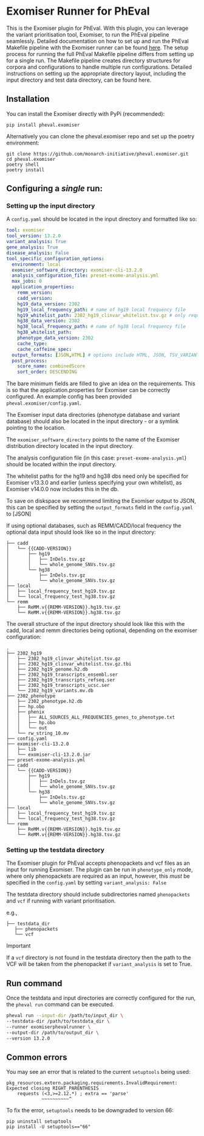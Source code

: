 # Exomiser Runner for PhEval

This is the Exomiser plugin for PhEval. With this plugin, you can leverage the variant prioritisation tool, Exomiser, to run the PhEval pipeline seamlessly. Detailed documentation on how to set up and run the PhEval Makefile pipeline with the Exomiser runner can be found [here](https://monarch-initiative.github.io/pheval/exomiser_pipeline/). The setup process for running the full PhEval Makefile pipeline differs from setting up for a single run. The Makefile pipeline creates directory structures for corpora and configurations to handle multiple run configurations. Detailed instructions on setting up the appropriate directory layout, including the input directory and test data directory, can be found here.

## Installation

You can install the Exomiser directly with PyPi (recommended):

```shell
pip install pheval.exomiser
```

Alternatively you can clone the pheval.exomiser repo and set up the poetry environment:

```shell
git clone https://github.com/monarch-initiative/pheval.exomiser.git
cd pheval.exomiser
poetry shell
poetry install
```

## Configuring a *single* run:

### Setting up the input directory

A `config.yaml` should be located in the input directory and formatted like so:

```yaml
tool: exomiser
tool_version: 13.2.0
variant_analysis: True
gene_analysis: True
disease_analysis: False
tool_specific_configuration_options:
  environment: local
  exomiser_software_directory: exomiser-cli-13.2.0
  analysis_configuration_file: preset-exome-analysis.yml
  max_jobs: 0
  application_properties:
    remm_version:
    cadd_version:
    hg19_data_version: 2302
    hg19_local_frequency_path: # name of hg19 local frequency file 
    hg19_whitelist_path: 2302_hg19_clinvar_whitelist.tsv.gz # only required for Exomiser v13.3.0 and earlier, can be left blank for Exomiser v14.0.0 onwards.
    hg38_data_version: 2302
    hg38_local_frequency_path: # name of hg38 local frequency file 
    hg38_whitelist_path:
    phenotype_data_version: 2302
    cache_type:
    cache_caffeine_spec:
  output_formats: [JSON,HTML] # options include HTML, JSON, TSV_VARIANT, TSV_GENE, VCF
  post_process:
    score_name: combinedScore
    sort_order: DESCENDING
```
The bare minimum fields are filled to give an idea on the requirements. This is so that the application.properties for Exomiser can be correctly configured. An example config has been provided `pheval.exomiser/config.yaml`.

The Exomiser input data directories (phenotype database and variant database) should also be located in the input directory - or a symlink pointing to the location.

The `exomiser_software_directory` points to the name of the Exomiser distribution directory located in the input directory.

The analysis configuration file (in this case: `preset-exome-analysis.yml`) should be located within the input directory.

The whitelist paths for the hg19 and hg38 dbs need only be specified for Exomiser v13.3.0 and earlier (unless specifying your own whitelist), as Exomiser v14.0.0 now includes this in the db.

To save on diskspace we recommend limiting the Exomiser output to JSON, this can be specified by setting the `output_formats` field in the `config.yaml` to [JSON]

If using optional databases, such as REMM/CADD/local frequency the optional data input should look like so in the input
directory:

```tree
├── cadd
│   └── {{CADD-VERSION}}
│       ├── hg19
│       │   ├── InDels.tsv.gz
│       │   └── whole_genome_SNVs.tsv.gz
│       └── hg38
│           ├── InDels.tsv.gz
│           └── whole_genome_SNVs.tsv.gz
├── local
│   ├── local_frequency_test_hg19.tsv.gz
│   └── local_frequency_test_hg38.tsv.gz
└── remm
    ├── ReMM.v{{REMM-VERSION}}.hg19.tsv.gz
    └── ReMM.v{{REMM-VERSION}}.hg38.tsv.gz
```


The overall structure of the input directory should look like this with the cadd, local and remm directories being optional, depending on the exomiser configuration:
```tree
.
├── 2302_hg19
│   ├── 2302_hg19_clinvar_whitelist.tsv.gz
│   ├── 2302_hg19_clinvar_whitelist.tsv.gz.tbi
│   ├── 2302_hg19_genome.h2.db
│   ├── 2302_hg19_transcripts_ensembl.ser
│   ├── 2302_hg19_transcripts_refseq.ser
│   ├── 2302_hg19_transcripts_ucsc.ser
│   └── 2302_hg19_variants.mv.db
├── 2302_phenotype
│   ├── 2302_phenotype.h2.db
│   ├── hp.obo
│   ├── phenix
│   │   ├── ALL_SOURCES_ALL_FREQUENCIES_genes_to_phenotype.txt
│   │   ├── hp.obo
│   │   └── out
│   └── rw_string_10.mv
├── config.yaml
├── exomiser-cli-13.2.0
│   ├── lib
│   └── exomiser-cli-13.2.0.jar
├── preset-exome-analysis.yml
├── cadd
│   └── {{CADD-VERSION}}
│       ├── hg19
│       │   ├── InDels.tsv.gz
│       │   └── whole_genome_SNVs.tsv.gz
│       └── hg38
│           ├── InDels.tsv.gz
│           └── whole_genome_SNVs.tsv.gz
├── local
│   ├── local_frequency_test_hg19.tsv.gz
│   └── local_frequency_test_hg38.tsv.gz
└── remm
    ├── ReMM.v{{REMM-VERSION}}.hg19.tsv.gz
    └── ReMM.v{{REMM-VERSION}}.hg38.tsv.gz
```
### Setting up the testdata directory

The Exomiser plugin for PhEval accepts phenopackets and vcf files as an input for running Exomiser. The plugin can be run in `phenotype_only` mode, where only phenopackets are required as an input, however, this *must* be specified in the `config.yaml` by setting `variant_analysis: False`

The testdata directory should include subdirectories named `phenopackets` and `vcf` if running with variant prioritisation.

e.g., 

```tree
├── testdata_dir
   ├── phenopackets
   └── vcf
```

> [!IMPORTANT]  
> If a `vcf` directory is not found in the testdata directory then the path to the VCF will be taken from the phenopacket if `variant_analysis` is set to True.

## Run command

Once the testdata and input directories are correctly configured for the run, the `pheval run` command can be executed.

```bash
pheval run --input-dir /path/to/input_dir \
--testdata-dir /path/to/testdata_dir \
--runner exomiserphevalrunner \
--output-dir /path/to/output_dir \
--version 13.2.0
```

## Common errors

You may see an error that is related to the current `setuptools` being used:

```shell
pkg_resources.extern.packaging.requirements.InvalidRequirement: Expected closing RIGHT_PARENTHESIS
    requests (<3,>=2.12.*) ; extra == 'parse'
             ~~~~~~~~~~^
```

To fix the error, `setuptools` needs to be downgraded to version 66:

```shell
pip uninstall setuptools
pip install -U setuptools=="66"
```
